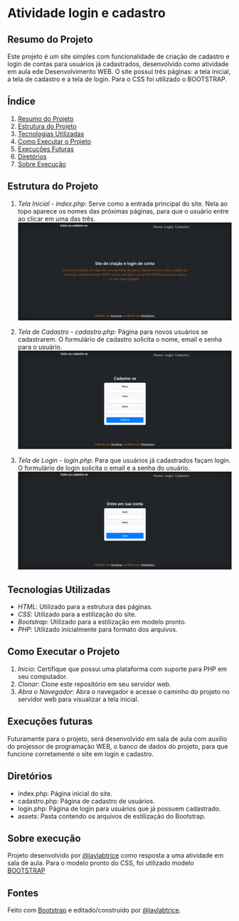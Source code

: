 # Atividade login e cadastro

## Resumo do Projeto

Este projeto é um site simples com funcionalidade de criação de cadastro e login de contas para usuários já cadastrados, desenvolvido como atividade em aula ede Desenvolvimento WEB. O site possui três páginas: a tela inicial, a tela de cadastro e a tela de login. Para o CSS foi utilizado o BOOTSTRAP.

 
## Índice
 
1. [Resumo do Projeto](#resumo-do-projeto)
2. [Estrutura do Projeto](#estrutura-do-projeto)
3. [Tecnologias Utilizadas](#tecnologias-utilizadas)
4. [Como Executar o Projeto](#como-executar-o-projeto)
5. [Execuções Futuras](#execuções-futuras)
6. [Diretórios](#diretórios)
7. [Sobre Execução](#sobre-execução)

## Estrutura do Projeto

1. *Tela Inicial - index.php*: Serve como a entrada principal do site. Nela ao topo aparece os nomes das próximas páginas, para que o usuário entre ao clicar em uma das três.
![Home](https://github.com/laylabtrice/ativ12-06/blob/main/imagens/home.png)  

2. *Tela de Cadastro - cadastro.php*: Página para novos usuários se cadastrarem. O formulário de cadastro solicita o nome, email e senha para o usuário.
![Cadastro](https://github.com/laylabtrice/ativ12-06/blob/main/imagens/cadastro.png)  

3. *Tela de Login - login.php*: Para que usuários já cadastrados façam login. O formulário de login solicita o email e a senha do usuário.
![Login](https://github.com/laylabtrice/ativ12-06/blob/main/imagens/login.png)  

## Tecnologias Utilizadas

- *HTML*: Utilizado para a estrutura das páginas.
- *CSS*: Utilizado para a estilização do site.
- *Bootstrap*: Utilizado para a estilização em modelo pronto.
- *PHP*: Utilizado inicialmente para formato dos arquivos.

## Como Executar o Projeto

1. *Inicio*: Certifique que possui uma plataforma com suporte para PHP em seu computador.
2. *Clonar*: Clone este repositório em seu servidor web.
3. *Abra o Navegador*: Abra o navegador e acesse o caminho do projeto no servidor web para visualizar a tela inicial.

## Execuções futuras

Futuramente para o projeto, será desenvolvido em sala de aula com auxilio do projessor de programação WEB, o banco de dados do projeto, para que funcione corretamente o site em login e cadastro.

## Diretórios

- index.php: Página inicial do site.
- cadastro.php: Página de cadastro de usuários.
- login.php: Página de login para usuários que já possuem cadastrado.
- assets: Pasta contendo os arquivos de estilização do Bootstrap.

## Sobre execução

Projeto desenvolvido por [@laylabtrice](https://github.com/laylabtrice) como  resposta a uma atividade em sala de aula. Para o modelo pronto do CSS, foi utilizado modelo [BOOTSTRAP](https://getbootstrap.com/docs/5.0/examples/cover/)

## Fontes

Feito com [Bootstrap](https://getbootstrap.com/) e editado/construido por [@laylabtrice](https://github.com/laylabtrice).
